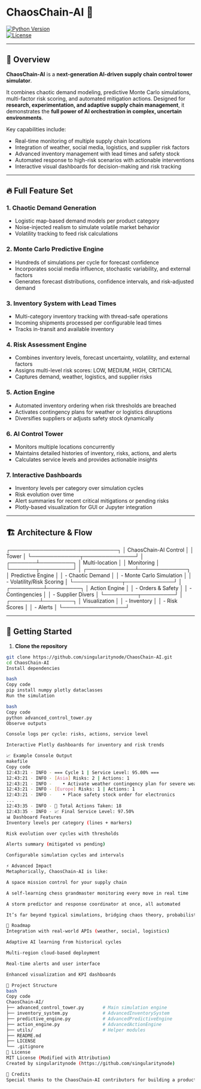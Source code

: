 # ChaosChain-AI 🚀

[![Python Version](https://img.shields.io/badge/python-3.8%2B-blue)](https://www.python.org/)  
[![License](https://img.shields.io/badge/license-MIT-green)](LICENSE)  

---

## 🌌 Overview

**ChaosChain-AI** is a **next-generation AI-driven supply chain control tower simulator**.  

It combines chaotic demand modeling, predictive Monte Carlo simulations, multi-factor risk scoring, and automated mitigation actions. Designed for **research, experimentation, and adaptive supply chain management**, it demonstrates the **full power of AI orchestration in complex, uncertain environments**.

Key capabilities include:

- Real-time monitoring of multiple supply chain locations  
- Integration of weather, social media, logistics, and supplier risk factors  
- Advanced inventory management with lead times and safety stock  
- Automated response to high-risk scenarios with actionable interventions  
- Interactive visual dashboards for decision-making and risk tracking  

---

## 🔥 Full Feature Set

### 1. **Chaotic Demand Generation**
- Logistic map-based demand models per product category  
- Noise-injected realism to simulate volatile market behavior  
- Volatility tracking to feed risk calculations  

### 2. **Monte Carlo Predictive Engine**
- Hundreds of simulations per cycle for forecast confidence  
- Incorporates social media influence, stochastic variability, and external factors  
- Generates forecast distributions, confidence intervals, and risk-adjusted demand  

### 3. **Inventory System with Lead Times**
- Multi-category inventory tracking with thread-safe operations  
- Incoming shipments processed per configurable lead times  
- Tracks in-transit and available inventory  

### 4. **Risk Assessment Engine**
- Combines inventory levels, forecast uncertainty, volatility, and external factors  
- Assigns multi-level risk scores: LOW, MEDIUM, HIGH, CRITICAL  
- Captures demand, weather, logistics, and supplier risks  

### 5. **Action Engine**
- Automated inventory ordering when risk thresholds are breached  
- Activates contingency plans for weather or logistics disruptions  
- Diversifies suppliers or adjusts safety stock dynamically  

### 6. **AI Control Tower**
- Monitors multiple locations concurrently  
- Maintains detailed histories of inventory, risks, actions, and alerts  
- Calculates service levels and provides actionable insights  

### 7. **Interactive Dashboards**
- Inventory levels per category over simulation cycles  
- Risk evolution over time  
- Alert summaries for recent critical mitigations or pending risks  
- Plotly-based visualization for GUI or Jupyter integration  

---

## 🏗 Architecture & Flow

┌─────────────────────────────┐
│ ChaosChain-AI Control │
│ Tower │
└─────────────┬──────────────┘
│
┌───────┴─────────┐
│ Multi-location │
│ Monitoring │
└───────┬─────────┘
│
┌─────────────┴─────────────┐
│ Predictive Engine │
│ - Chaotic Demand │
│ - Monte Carlo Simulation │
│ - Volatility/Risk Scoring │
└─────────────┬─────────────┘
│
┌─────────┴─────────┐
│ Action Engine │
│ - Orders & Safety │
│ - Contingencies │
│ - Supplier Divers │
└─────────┬─────────┘
│
┌────────┴────────┐
│ Visualization │
│ - Inventory │
│ - Risk Scores │
│ - Alerts │
└─────────────────┘


---

## 🚀 Getting Started

1. **Clone the repository**
```bash
git clone https://github.com/singularitynode/ChaosChain-AI.git
cd ChaosChain-AI
Install dependencies

bash
Copy code
pip install numpy plotly dataclasses
Run the simulation

bash
Copy code
python advanced_control_tower.py
Observe outputs

Console logs per cycle: risks, actions, service level

Interactive Plotly dashboards for inventory and risk trends

📈 Example Console Output
makefile
Copy code
12:43:21 - INFO - === Cycle 1 | Service Level: 95.00% ===
12:43:21 - INFO - [Asia] Risks: 2 | Actions: 1
12:43:21 - INFO -    • Activate weather contingency plan for severe weather
12:43:21 - INFO - [Europe] Risks: 1 | Actions: 1
12:43:21 - INFO -    • Place safety stock order for electronics
...
12:43:35 - INFO - 🎯 Total Actions Taken: 18
12:43:35 - INFO - 📈 Final Service Level: 97.50%
📊 Dashboard Features
Inventory levels per category (lines + markers)

Risk evolution over cycles with thresholds

Alerts summary (mitigated vs pending)

Configurable simulation cycles and intervals

⚡ Advanced Impact
Metaphorically, ChaosChain-AI is like:

A space mission control for your supply chain

A self-learning chess grandmaster monitoring every move in real time

A storm predictor and response coordinator at once, all automated

It’s far beyond typical simulations, bridging chaos theory, probabilistic AI, and operational decision-making.

🔮 Roadmap
Integration with real-world APIs (weather, social, logistics)

Adaptive AI learning from historical cycles

Multi-region cloud-based deployment

Real-time alerts and user interface

Enhanced visualization and KPI dashboards

🧩 Project Structure
bash
Copy code
ChaosChain-AI/
├── advanced_control_tower.py       # Main simulation engine
├── inventory_system.py             # AdvancedInventorySystem
├── predictive_engine.py            # AdvancedPredictiveEngine
├── action_engine.py                # AdvancedActionEngine
├── utils/                          # Helper modules
├── README.md
├── LICENSE
└── .gitignore
📝 License
MIT License (Modified with Attribution)
Created by singularitynode (https://github.com/singularitynode)

👏 Credits
Special thanks to the ChaosChain-AI contributors for building a production-grade AI simulation framework for complex supply chains.
